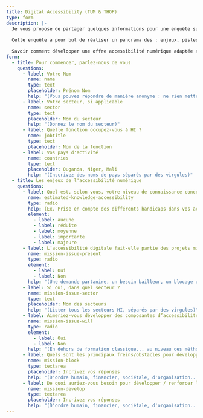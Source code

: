 ```yaml
---
title: Digital Accessibility (TUM & THOP)
type: form
description: |-
  Je vous propose de partager quelques informations pour une enquête sur l'accessibilité numérique chez HI. 
  
  Cette enquête a pour but de réaliser un panorama des : enjeux, pistes, manques, possibles, en fonction des secteurs techniques, des programmes,... 
  
  Savoir comment développer une offre accessibilité numérique adaptée aux activités de HI, et pouvoir développer cette compétence en interne. 
form:
  - title: Pour commencer, parlez-nous de vous
    questions:
      - label: Votre Nom
        name: name
        type: text
        placeholder: Prénom Nom
        help: "(Vous pouvez répondre de manière anonyme : ne rien mettre dans ce champs)"
      - label: Votre secteur, si applicable
        name: sector
        type: text
        placeholder: Nom du secteur
        help: "(Donnez le nom du secteur)"
      - label: Quelle fonction occupez-vous à HI ?
        name: jobtitle
        type: text
        placeholder: Nom de la fonction
      - label: Vos pays d'activité
        name: countries
        type: text
        placeholder: Ouganda, Niger, Mali
        help: "(Inscrivez des noms de pays séparés par des virgules)"
  - title: Les enjeux de l'accessibilité numérique
    questions:
      - label: Quel est, selon vous, votre niveau de connaissance concernant l'accessibilité numérique ?
        name: estimated-knowledge-accessibility
        type: radio
        help: (Ex. Prise en compte des différents handicaps dans vos activités, connaissance des lois qui s'appliquent dans votre contexte, impacts sur les bénéficiaires...)
        element:
          - label: aucune
          - label: réduite
          - label: moyenne
          - label: importante
          - label: majeure
      - label: L’accessibilité digitale fait-elle partie des projets mis en œuvre actuellement ou par le passé sur votre programme ?
        name: mission-issue-present
        type: radio
        element:
          - label: Oui
          - label: Non
        help: "(Une demande partanire, un besoin bailleur, un blocage dans un projet...)"
      - label: Si oui, dans quel secteur ?
        name: mission-issue-sector
        type: text
        placeholder: Nom des secteurs
        help: "(Lister tous les secteurs HI, séparés par des virgules)"
      - label: Aimeriez-vous développer des composantes d’accessibilité digitale dans vos projets ?
        name: mission-issue-will
        type: radio
        element:
          - label: Oui
          - label: Non
        help: "(En dehors de formation classique... au niveau des méthodes de travail par exemple)"
      - label: Quels sont les principaux freins/obstacles pour développer l’accessibilité digitale sur votre programme ?
        name: mission-block
        type: textarea
        placeholder: Incrivez vos réponses
        help: "(D'ordre humain, financier, sociétale, d'organisation...)"
      - label: De quoi auriez-vous besoin pour développer / renforcer l’accessibilité digitale ?
        name: mission-develop
        type: textarea
        placeholder: Incrivez vos réponses
        help: "(D'ordre humain, financier, sociétale, d'organisation...)"
---
```

